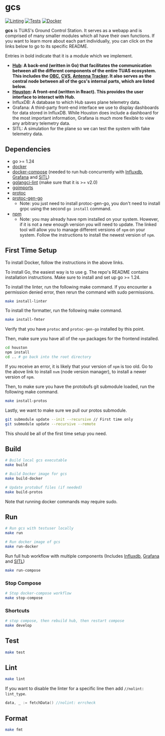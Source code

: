# gcs

[![Linting](https://github.com/tritonuas/gcs/workflows/Linting/badge.svg)](https://github.com/tritonuas/gcs/actions?query=workflow%3ALinting)
[![Tests](https://github.com/tritonuas/gcs/workflows/Tests/badge.svg)](https://github.com/tritonuas/gcs/actions?query=workflow%3ATests)
[![Docker](https://github.com/tritonuas/gcs/workflows/Docker/badge.svg)](https://github.com/tritonuas/gcs/actions?query=workflow%3ADocker)

**gcs** is TUAS's Ground Control Station. It serves as a webapp and is comprised of many smaller modules which all have their own functions. If you want to learn more about each part individually, you can click on the links below to go to its specific README.

Entries in bold indicate that it is a module which we implement.

- **[Hub](/internal/README.md): A back-end (written in Go) that facilitates the communication between all the different components of the entire TUAS ecosystem. This includes the [OBC](), [CVS](https://github.com/tritonuas/computer-vision-server), [Antenna Tracker](https://github.com/tritonuas/antenna-tracker). It also serves as the central node between all of the gcs's internal parts, which are listed below.**
- **[Houston](/static/README.md): A front-end (written in React). This provides the user interface to interact with Hub.**
- InfluxDB: A database to which Hub saves plane telemetry data.
- Grafana: A third-party front-end interface we use to display dashboards for data stored in InfluxDB. While Houston does include a dashboard for the most important information, Grafana is much more flexible to view any arbitrary telemetry data.
- SITL: A simulation for the plane so we can test the system with fake telemetry data.

## Dependencies

- go >= 1.24
- [docker](https://docs.docker.com/engine/install/)
- [docker-compose](https://docs.docker.com/compose/install/) (needed to run hub concurrently with [Influxdb](https://www.influxdata.com/products/influxdb/), [Grafana](https://grafana.com/oss/grafana/) and [SITL](https://github.com/tritonuas/ottopilot))
- [golangci-lint](https://github.com/golangci/golangci-lint) (make sure that it is >= v2.0)
- [goimports](https://pkg.go.dev/golang.org/x/tools/cmd/goimports)
- [protoc](https://grpc.io/docs/protoc-installation/)
- [protoc-gen-go](https://grpc.io/docs/languages/go/quickstart/)
  - Note: you just need to install protoc-gen-go, you don't need to install grpc using the second `go install` command.
- [npm](https://github.com/nvm-sh/nvm#install--update-script)
  - Note: you may already have npm installed on your system. However, if it is not a new enough version you will need to update. The linked tool will allow you to manage different versions of `npm` on your system. Follow the instructions to install the newest version of `npm`.

## First Time Setup

To install Docker, follow the instructions in the above links.

To install Go, the easiest way is to use [g](https://github.com/stefanmaric/g). The repo's
README contains installation instructions. Make sure to install and set up go >= 1.24.

To install the linter, run the following make command. If you encounter a permission denied error,
then rerun the command with sudo permissions.

```sh
make install-linter
```

To install the formatter, run the following make command.

```sh
make install-fmter
```

Verify that you have `protoc` and `protoc-gen-go` installed by this point.

Then, make sure you have all of the `npm` packages for the frontend installed.

```sh
cd houston
npm install
cd .. # go back into the root directory
```

If you receive an error, it is likely that your version of `npm` is too old. Go to the above link to install `nvm` (node version manager), to install a newer version of `npm`.

Then, to make sure you have the protobufs git submodule loaded, run the following make command.

```sh
make install-protos
```

Lastly, we want to make sure we pull our protos submodule.

```sh
git submodule update --init --recursive // First time only
git submodule update --recursive --remote
```

This should be all of the first time setup you need.

## Build

```sh
# Build local gcs executable
make build

# Build Docker image for gcs
make build-docker

# Update protobuf files (if needed)
make build-protos
```

Note that running docker commands may require sudo.

## Run

```sh
# Run gcs with testuser locally
make run

# Run docker image of gcs
make run-docker
```

Run full hub workflow with multiple components (Includes [Influxdb](https://www.influxdata.com/products/influxdb/), [Grafana](https://grafana.com/oss/grafana/) and [SITL](https://github.com/tritonuas/ottopilot))

```sh
make run-compose
```

### Stop Compose

```sh
# Stop docker-compose workflow
make stop-compose
```

### Shortcuts

```sh
# stop compose, then rebuild hub, then restart compose
make develop
```

## Test

```sh
make test
```

## Lint

```sh
make lint
```

If you want to disable the linter for a specific line then add `//nolint: lint_type`.

```go
data, _ := fetchData() //nolint: errcheck
```

## Format

```sh
make fmt
```
